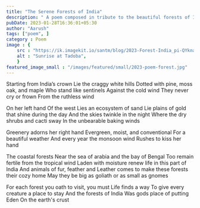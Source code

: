 ```yaml
---
title: "The Serene Forests of India"
description: " A poem composed in tribute to the beautiful forests of India "
pubDate: 2023-01-28T16:36:01+05:30
author: "Aarush"
tags: ["poem", ]
category : Poem
image : {
    src : "https://ik.imagekit.io/santm/blog/2023-Forest-India_pi-QYkna-.webp",
    alt : "Sunrise at Tadoba",
    }
featured_image_small : "/images/featured/small/2023-poem-forest.jpg"
---
```




Starting from India’s crown
Lie the craggy white hills
Dotted with pine, moss oak, and maple
Who stand like sentinels
Against the cold wind
They never cry or frown
From the ruthless wind

On her left hand
Of the west
Lies an ecosystem of sand
Lie plains of gold that shine during the day 
And the skies twinkle in the night
Where the dry shrubs and cacti sway
In the unbearable baking winds

Greenery adorns her right hand
Evergreen, moist, and conventional
For a beautiful weather
And every year the monsoon wind
Rushes to kiss her hand

The coastal forests
Near the sea of arabia and the bay of Bengal
Too remain fertile from the tropical wind
Laden with moisture renew life in this part of India
And animals of fur, feather and
Leather comes to make these forests their cozy home
May they be big as goliath or as small as gnomes

For each forest you oath to visit, you must
Life finds a way
To give every creature a place to stay 
And the forests of India 
Was gods place of putting Eden
On the earth's crust


